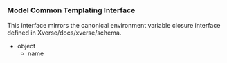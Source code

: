 ### Model Common Templating Interface

This interface mirrors the canonical environment variable closure interface defined in Xverse/docs/xverse/schema. 

* object
  * name